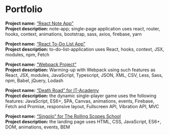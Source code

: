 # Portfolio

**Project name:** [“React Note App”](https://github.com/orangetomato/react-note-app)  
**Project description:** note-app; single-page application uses react, router, hooks, context, animations, bootstrap, sass, axios, firebase, yarn

**Project name:** [“React To-Do List App”](https://github.com/orangetomato/react-to-do-list-app)  
**Project description:** to-do-list-application uses React, hooks, context, JSX, modules, npm, Fetch

**Project name:** [“Webpack Project”](https://github.com/orangetomato/webpack-project)  
**Project description:** Warming-up with Webpack using such features as React, JSX, modules, JavaScript, Typescript, JSON, XML, CSV, Less, Sass, npm, Babel, jQuery, Lodash

**Project name:** [“Death Road” for IT-Academy](https://github.com/orangetomato/Death-Road)  
**Project description:** the dynamic single-player game uses the following features: JavaScript, ES6+, SPA, Canvas, animations, events, Firebase, Fetch and Promise, responsive layout, Fullscreen API, Vibration API, MVC

**Project name:** [“Singolo” for The Rolling Scopes School](https://github.com/orangetomato/singolo-landing)  
**Project description:** the landing page uses HTML, CSS, JavaScript, ES6+, DOM, animations, events, BEM

